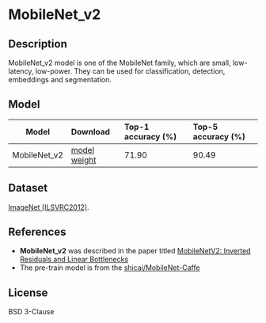 <!--- SPDX-License-Identifier: BSD 3-Clause -->

# MobileNet_v2

## Description

MobileNet_v2 model is one of the MobileNet family, which are small, low-latency, low-power. They can be used for classification, detection, embeddings and segmentation.

## Model

|Model            |Download                                                                 |Top-1 accuracy (%) |Top-5 accuracy (%) |
|-----------------|:------------------------------------------------------------------------|:------------------|:------------------|
| MobileNet_v2    |[model](mobilenet_v2_deploy.prototxt) [weight](mobilenet_v2.caffemodel)  | 71.90             | 90.49             |

## Dataset

[ImageNet (ILSVRC2012)](http://www.image-net.org/challenges/LSVRC/2012/).

## References

* **MobileNet_v2** was described in the paper titled [MobileNetV2: Inverted Residuals and Linear Bottlenecks](https://arxiv.org/abs/1801.04381)
* The pre-train model is from the [shicai/MobileNet-Caffe](https://github.com/shicai/MobileNet-Caffe)

## License

BSD 3-Clause
